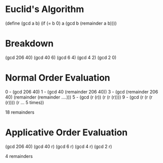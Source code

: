 # Euclid's Algorithm
(define (gcd a b)
    (if (= b 0)
        a
        (gcd b (remainder a b))))

# Breakdown
(gcd 206 40)
(gcd 40 6)
(gcd 6 4)
(gcd 4 2)
(gcd 2 0)

# Normal Order Evaluation
0 - (gcd 206 40)
1 - (gcd 40 (remainder 206 40))
3 - (gcd (remainder 206 40) (remainder (remainder ....)))
5 - (gcd (r (r)) (r (r (r))))
9 - (gcd (r (r (r (r)))) (r ... 5 times))

18 remainders


# Applicative Order Evaluation
(gcd 206 40)
(gcd 40 r)
(gcd 6 r)
(gcd 4 r)
(gcd 2 r)

4 remainders